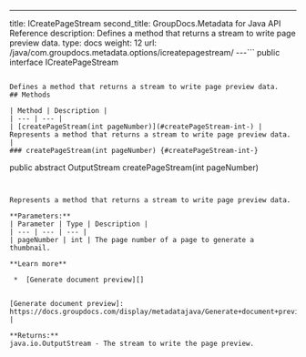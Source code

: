 ---
title: ICreatePageStream
second_title: GroupDocs.Metadata for Java API Reference
description: Defines a method that returns a stream to write page preview data.
type: docs
weight: 12
url: /java/com.groupdocs.metadata.options/icreatepagestream/
---```
public interface ICreatePageStream
```

Defines a method that returns a stream to write page preview data.
## Methods

| Method | Description |
| --- | --- |
| [createPageStream(int pageNumber)](#createPageStream-int-) | Represents a method that returns a stream to write page preview data. |
### createPageStream(int pageNumber) {#createPageStream-int-}
```
public abstract OutputStream createPageStream(int pageNumber)
```


Represents a method that returns a stream to write page preview data.

**Parameters:**
| Parameter | Type | Description |
| --- | --- | --- |
| pageNumber | int | The page number of a page to generate a thumbnail.

**Learn more**

 *  [Generate document preview][]


[Generate document preview]: https://docs.groupdocs.com/display/metadatajava/Generate+document+preview |

**Returns:**
java.io.OutputStream - The stream to write the page preview.
